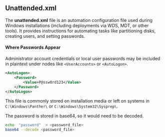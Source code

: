 
## Unattended.xml
The **unattended.xml** file is an automation configuration file used during Windows installations (including deployments via WDS, MDT, or other tools). It provides instructions for automating tasks like partitioning disks, creating users, and setting passwords.

#### **Where Passwords Appear**

Administrator account credentials or local user passwords may be included in plaintext under nodes like `<UserAccounts>` or `<AutoLogon>`.

```xml
<AutoLogon>
    <Password>
        <Value>P@ssw0rd123</Value>
    </Password>
</AutoLogon>
```

This file is commonly stored on installation media or left on systems in `C:\Windows\Panther\` or `C:\Windows\System32\Sysprep\`.

The password is stored in base64, so it would need to be decoded.

```bash
echo  "password"  > <password_file>
base64 --decode <password_file> 
```

